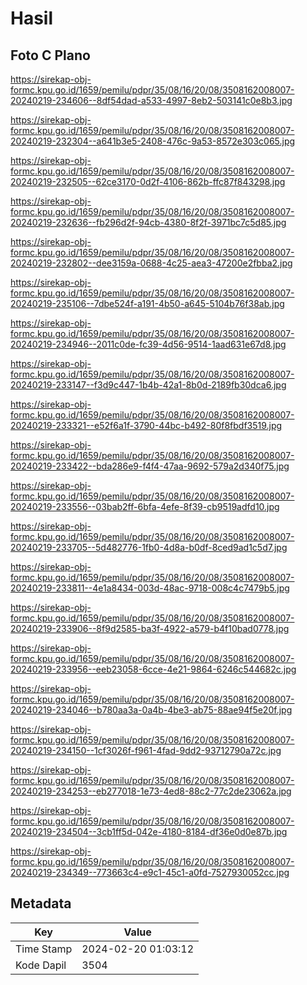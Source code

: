 # Hasil

## Foto C Plano

https://sirekap-obj-formc.kpu.go.id/1659/pemilu/pdpr/35/08/16/20/08/3508162008007-20240219-234606--8df54dad-a533-4997-8eb2-503141c0e8b3.jpg

https://sirekap-obj-formc.kpu.go.id/1659/pemilu/pdpr/35/08/16/20/08/3508162008007-20240219-232304--a641b3e5-2408-476c-9a53-8572e303c065.jpg

https://sirekap-obj-formc.kpu.go.id/1659/pemilu/pdpr/35/08/16/20/08/3508162008007-20240219-232505--62ce3170-0d2f-4106-862b-ffc87f843298.jpg

https://sirekap-obj-formc.kpu.go.id/1659/pemilu/pdpr/35/08/16/20/08/3508162008007-20240219-232636--fb296d2f-94cb-4380-8f2f-3971bc7c5d85.jpg

https://sirekap-obj-formc.kpu.go.id/1659/pemilu/pdpr/35/08/16/20/08/3508162008007-20240219-232802--dee3159a-0688-4c25-aea3-47200e2fbba2.jpg

https://sirekap-obj-formc.kpu.go.id/1659/pemilu/pdpr/35/08/16/20/08/3508162008007-20240219-235106--7dbe524f-a191-4b50-a645-5104b76f38ab.jpg

https://sirekap-obj-formc.kpu.go.id/1659/pemilu/pdpr/35/08/16/20/08/3508162008007-20240219-234946--2011c0de-fc39-4d56-9514-1aad631e67d8.jpg

https://sirekap-obj-formc.kpu.go.id/1659/pemilu/pdpr/35/08/16/20/08/3508162008007-20240219-233147--f3d9c447-1b4b-42a1-8b0d-2189fb30dca6.jpg

https://sirekap-obj-formc.kpu.go.id/1659/pemilu/pdpr/35/08/16/20/08/3508162008007-20240219-233321--e52f6a1f-3790-44bc-b492-80f8fbdf3519.jpg

https://sirekap-obj-formc.kpu.go.id/1659/pemilu/pdpr/35/08/16/20/08/3508162008007-20240219-233422--bda286e9-f4f4-47aa-9692-579a2d340f75.jpg

https://sirekap-obj-formc.kpu.go.id/1659/pemilu/pdpr/35/08/16/20/08/3508162008007-20240219-233556--03bab2ff-6bfa-4efe-8f39-cb9519adfd10.jpg

https://sirekap-obj-formc.kpu.go.id/1659/pemilu/pdpr/35/08/16/20/08/3508162008007-20240219-233705--5d482776-1fb0-4d8a-b0df-8ced9ad1c5d7.jpg

https://sirekap-obj-formc.kpu.go.id/1659/pemilu/pdpr/35/08/16/20/08/3508162008007-20240219-233811--4e1a8434-003d-48ac-9718-008c4c7479b5.jpg

https://sirekap-obj-formc.kpu.go.id/1659/pemilu/pdpr/35/08/16/20/08/3508162008007-20240219-233906--8f9d2585-ba3f-4922-a579-b4f10bad0778.jpg

https://sirekap-obj-formc.kpu.go.id/1659/pemilu/pdpr/35/08/16/20/08/3508162008007-20240219-233956--eeb23058-6cce-4e21-9864-6246c544682c.jpg

https://sirekap-obj-formc.kpu.go.id/1659/pemilu/pdpr/35/08/16/20/08/3508162008007-20240219-234046--b780aa3a-0a4b-4be3-ab75-88ae94f5e20f.jpg

https://sirekap-obj-formc.kpu.go.id/1659/pemilu/pdpr/35/08/16/20/08/3508162008007-20240219-234150--1cf3026f-f961-4fad-9dd2-93712790a72c.jpg

https://sirekap-obj-formc.kpu.go.id/1659/pemilu/pdpr/35/08/16/20/08/3508162008007-20240219-234253--eb277018-1e73-4ed8-88c2-77c2de23062a.jpg

https://sirekap-obj-formc.kpu.go.id/1659/pemilu/pdpr/35/08/16/20/08/3508162008007-20240219-234504--3cb1ff5d-042e-4180-8184-df36e0d0e87b.jpg

https://sirekap-obj-formc.kpu.go.id/1659/pemilu/pdpr/35/08/16/20/08/3508162008007-20240219-234349--773663c4-e9c1-45c1-a0fd-7527930052cc.jpg


## Metadata

| Key        | Value               |
| ---------- | ------------------- |
| Time Stamp | 2024-02-20 01:03:12 |
| Kode Dapil | 3504                |




